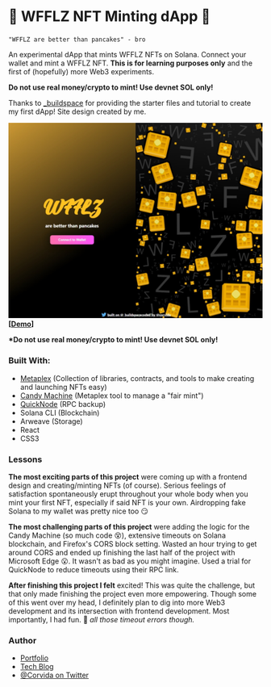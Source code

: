 # 🧇 WFFLZ NFT Minting dApp 🧇

`"WFFLZ are better than pancakes" - bro`

An experimental dApp that mints WFFLZ NFTs on Solana. Connect your wallet and mint a WFFLZ NFT. **This is for learning purposes only** and the first of (hopefully) more Web3 experiments.

**Do not use real money/crypto to mint! Use devnet SOL only!**

Thanks to [\_buildspace](buildspace.so) for providing the starter files and tutorial to create my first dApp! Site design created by me.

![WFFLZ NFT Drop Landing Page](./WFFLZDropConnect.jpeg)
**[[Demo](https://nft-drop-starter-project-rho.vercel.app/)]**

**\*Do not use real money/crypto to mint! Use devnet SOL only!**

### Built With:

- [Metaplex](https://www.metaplex.com/) (Collection of libraries, contracts, and tools to make creating and launching NFTs easy)
- [Candy Machine](https://docs.metaplex.com/candy-machine-v2/mint-frontend) (Metaplex tool to manage a "fair mint")
- [QuickNode](https://www.quicknode.com/) (RPC backup)
- Solana CLI (Blockchain)
- Arweave (Storage)
- React
- CSS3

### Lessons

**The most exciting parts of this project** were coming up with a frontend design and creating/minting NFTs (of course). Serious feelings of satisfaction spontaneously erupt throughout your whole body when you mint your first NFT, especially if said NFT is your own. Airdropping fake Solana to my wallet was pretty nice too 😏

**The most challenging parts of this project** were adding the logic for the Candy Machine (so much code 😵), extensive timeouts on Solana blockchain, and Firefox's CORS block setting. Wasted an hour trying to get around CORS and ended up finishing the last half of the project with Microsoft Edge 😮. It wasn't as bad as you might imagine. Used a trial for QuickNode to reduce timeouts using their RPC link.

**After finishing this project I felt** excited! This was quite the challenge, but that only made finishing the project even more empowering. Though some of this went over my head, I definitely plan to dig into more Web3 development and its intersection with frontend development. Most importantly, I had fun. 🤬 _all those timeout errors though._

### Author

- [Portfolio](https://corvida.netlify.app/)
- [Tech Blog](https://shegeeks.net)
- [@Corvida on Twitter](https://www.twitter.com/corvida)
